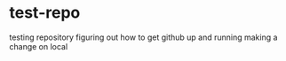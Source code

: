test-repo
=========

testing repository
figuring out how to get github up and running 
making a change on local